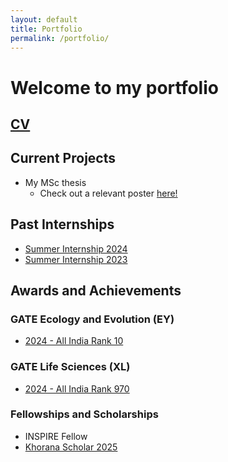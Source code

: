 ```yaml
---
layout: default
title: Portfolio
permalink: /portfolio/
---
```


# Welcome to my portfolio

## [CV](/assets/academic/curriculum_vitae.pdf)

## Current Projects
* My MSc thesis
  - Check out a relevant poster [here!](/assets/academic/icts_dge_2025_poster.pdf)

## Past Internships
* [Summer Internship 2024](/assets/academic/summer_internship_report_c_l_srinivas_2024_signed_with_ack.pdf)
* [Summer Internship 2023](/assets/academic/summer_internship_report.pdf)

## Awards and Achievements
### GATE Ecology and Evolution (EY)
* [2024 - All India Rank 10](/assets/academic/ey24s36406016_scorecard.pdf)

### GATE Life Sciences (XL)
* [2024 - All India Rank 970](/assets/academic/xl24s66406006_scorecard.pdf)

### Fellowships and Scholarships
* INSPIRE Fellow
* [Khorana Scholar 2025](https://iusstf.org/khorana-program-for-scholars)

